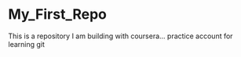 # My_First_Repo
This is a repository I am building with coursera... practice account for learning git
